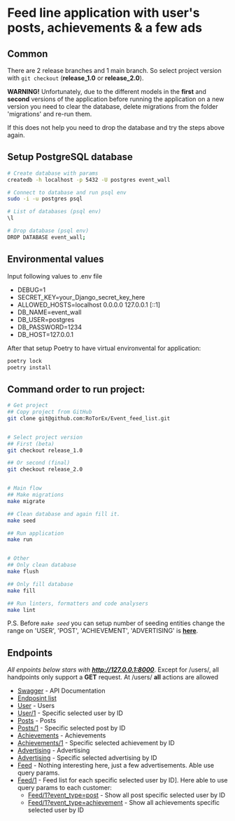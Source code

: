 # Feed line application with user's posts, achievements & a few ads


## Common

There are 2 release branches and 1 main branch. So select project version with `git checkout` (**release_1.0** or **release_2.0**).

**WARNING!** Unfortunately, due to the different models in the **first** and **second** versions of the application before running the application on a new version you need to clear the database, delete migrations from the folder 'migrations' and re-run them.

If this does not help you need to drop the database and try the steps above again.


## Setup PostgreSQL database

```zsh
# Create database with params
createdb -h localhost -p 5432 -U postgres event_wall

# Connect to database and run psql env
sudo -i -u postgres psql

# List of databases (psql env)
\l

# Drop database (psql env)
DROP DATABASE event_wall;
```


## Environmental values

Input following values to .env file
- DEBUG=1
- SECRET_KEY=your_Django_secret_key_here
- ALLOWED_HOSTS=localhost 0.0.0.0 127.0.0.1 [::1]
- DB_NAME=event_wall
- DB_USER=postgres
- DB_PASSWORD=1234
- DB_HOST=127.0.0.1

After that setup Poetry to have virtual environvental for application:

```zsh
poetry lock
poetry install
```


## Command order to run project:

```zsh
# Get project
## Copy project from GitHub
git clone git@github.com:RoTorEx/Event_feed_list.git


# Select project version
## First (beta)
git checkout release_1.0

## Or second (final)
git checkout release_2.0


# Main flow
## Make migrations
make migrate

## Clean database and again fill it.
make seed

## Run application
make run


# Other
## Only clean database
make flush

## Only fill database
make fill

## Run linters, formatters and code analysers
make lint
```

P.S. Before _`make seed`_ you can setup number of seeding entities change the range on 'USER', 'POST', 'ACHIEVEMENT', 'ADVERTISING' is **[here](./app/management/commands/seed.py)**.


## Endpoints

_All enpoints below stars with **http://127.0.0.1:8000**_.
Except for /users/, all handpoints only support a **GET** request. At /users/ **all** actions are allowed

- [Swagger](http://127.0.0.1:8000/swagger/) - API Documentation
- [Endposint list](http://127.0.0.1:8000/api/v1/)
- [User](http://127.0.0.1:8000/api/v1/users/) - Users
- [User/1](http://127.0.0.1:8000/api/v1/users/1) - Specific selected user by ID
- [Posts](http://127.0.0.1:8000/api/v1/posts/) - Posts
- [Posts/1](http://127.0.0.1:8000/api/v1/posts/) - Specific selected post by ID
- [Achievements](http://127.0.0.1:8000/api/v1/achievements/) - Achievements
- [Achievements/1](http://127.0.0.1:8000/api/v1/achievements/) - Specific selected achievement by ID
- [Advertising](http://127.0.0.1:8000/api/v1/ads/) - Advertising
- [Advertising](http://127.0.0.1:8000/api/v1/ads/1) - Specific selected advertising by ID
- [Feed](http://127.0.0.1:8000/api/v1/feed/) - Nothing interesting here, just a few advertisements. Able use query params.
- [Feed/1](http://127.0.0.1:8000/api/v1/feed/1) - Feed list for each specific selected user by ID].  Here able to use query params to each customer:
  - [Feed/1?event_type=post](http://127.0.0.1:8000/api/v1/feed/1/?event_type=post) - Show all post specific selected user by ID
  - [Feed/1?event_type=achievement](http://127.0.0.1:8000/api/v1/feed/1/?event_type=achievement) - Show all achievements specific selected user by ID

